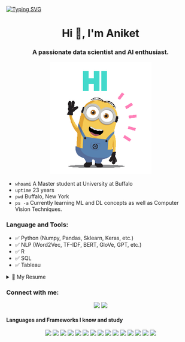 
[![Typing SVG](https://readme-typing-svg.herokuapp.com?color=F77222&size=29&multiline=true&width=700&lines=Welcome+to+my+GitHub+Profile)](https://git.io/typing-svg)

<!--
**rorschach02/rorschach02** is a ✨ _special_ ✨ repository because its `README.md` (this file) appears on your GitHub profile.

Here are some ideas to get you started:

- 🔭 I’m currently working on ...
- 🌱 I’m currently learning ...
- 👯 I’m looking to collaborate on ...
- 🤔 I’m looking for help with ...
- 💬 Ask me about ...
- 📫 How to reach me: ...
- 😄 Pronouns: ...
- ⚡ Fun fact: ...
-->


<h1 align="center">Hi 👋, I'm Aniket</h1>

<h3 align="center">A passionate data scientist and AI enthusiast.</h3>

<p align="center"><img src="images/hello_there.gif"></p>

- `whoami` A Master student at University at Buffalo 
- `uptime` 23 years
- `pwd` Buffalo, New York
- `ps -a` Currently learning ML and DL concepts as well as Computer Vision Techniques.

### Language and Tools:
- ✅ Python (Numpy, Pandas, Sklearn, Keras, etc.)
- ✅ NLP (Word2Vec, TF-IDF, BERT, GloVe, GPT, etc.)
- ✅ R
- ✅ SQL
- ✅ Tableau

<details>
  <summary>📃 My Resume</summary>

## Education

- 📖 **Master in Profession Studies - Data Science and Analytics**\
📆 2021 - 2023\
📍 **University at Buffalo** - New York, United States


- 📖 **Bachelor's in Computer Applications**\
📆 2017 - 2020\
📍 **St. Xavier's College** - Ahmedabad, India


## Experience
- 👨‍💻 **Web Developer Intern**\
📆 2019 - 2020\
📍 **Silverwing Technologies** - Ahmedabad, India
 </details>

<h3 align="left">Connect with me:</h3>
<p align='center'>
  <a href="https://www.linkedin.com/in/aniket-maheshwari-337114122/" alr="LinkedIn">
    <img src="https://img.shields.io/badge/-LinkedIn-gold?logo=LinkedIn&logoColor=black" /></a>

  <a href="mailto:aniketm2598@gmail.com" alr="Medium">
    <img src="https://img.shields.io/badge/-gmail-gold?logo=gmail&logoColor=black" /></a>
  
<p align='left'>

</p>


 
 <h4> Languages and Frameworks I know and study</h4>

<p align="center">
    <a alt="python">
        <img src="https://img.shields.io/badge/-python-blue?logo=python&logoColor=white" /></a>
    <a alt="C">
       <img src="https://img.shields.io/badge/-blue?logo=c&logoColor=white" /></a>
    <a alt="R">
       <img src="https://img.shields.io/badge/-R-blue?logo=R&logoColor=white" /></a>
    <a alt="Git">
       <img src="https://img.shields.io/badge/-Git-blue?logo=Git&logoColor=white" /></a>
    <a alt="CSS3">
      <img src="https://img.shields.io/badge/-CSS-blue?logo=CSS3&logoColor=white" /></a>
    <a alt="HTML5">
      <img src="https://img.shields.io/badge/-HTML-blue?logo=HTML5&logoColor=white" /></a>
    <a alt="JavaScript">
      <img src="https://img.shields.io/badge/-JavaScript-blue?logo=JavaScript&logoColor=white" /></a>
    <a alt="Bootstrap">
      <img src="https://img.shields.io/badge/-Bootstrap-blue?logo=Bootstrap&logoColor=white" /></a>
    <a alt="SQLite">
      <img src="https://img.shields.io/badge/-SQLite-blue?logo=SQLite&logoColor=white" /></a>
    <a alt="pandas">
      <img src="https://img.shields.io/badge/-pandas-blue?logo=pandas&logoColor=white" /></a>
    <a alt="NumPy">
      <img src="https://img.shields.io/badge/-NumPy-blue?logo=NumPy&logoColor=white" /></a>
    <a alt="Matplotlib">
      <img src="https://img.shields.io/badge/-Matplotlib-blue?logo=Matplotlib&logoColor=white" /></a>
    <a alt="Keras">
      <img src="https://img.shields.io/badge/-Keras-blue?logo=Keras&logoColor=white" /></a>
    <a alt="Tensorflow">
      <img src="https://img.shields.io/badge/-tensorflow-blue?logo=tensorflow&logoColor=white" /></a>
    <a alt="WordPress">
      <img src="https://img.shields.io/badge/-WordPress-blue?logo=WordPress&logoColor=white" /></a>
</p>






